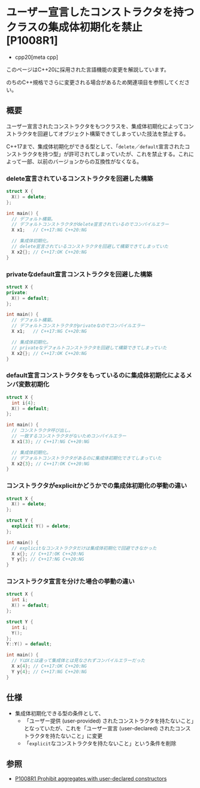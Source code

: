 # ユーザー宣言したコンストラクタを持つクラスの集成体初期化を禁止 [P1008R1]
* cpp20[meta cpp]

<!-- start lang caution -->

このページはC++20に採用された言語機能の変更を解説しています。

のちのC++規格でさらに変更される場合があるため関連項目を参照してください。

<!-- last lang caution -->

## 概要
ユーザー宣言されたコンストラクタをもつクラスを、集成体初期化によってコンストラクタを回避してオブジェクト構築できてしまっていた技法を禁止する。

C++17まで、集成体初期化ができる型として、「`delete`／`default`宣言されたコンストラクタを持つ型」が許可されてしまっていたが、これを禁止する。これによって一部、以前のバージョンからの互換性がなくなる。


### delete宣言されているコンストラクタを回避した構築
```cpp example
struct X {
  X() = delete;
};

int main() {
  // デフォルト構築。
  // デフォルトコンストラクタがdelete宣言されているのでコンパイルエラー
  X x1;   // C++17:NG C++20:NG

  // 集成体初期化。
  // delete宣言されているコンストラクタを回避して構築できてしまっていた
  X x2{}; // C++17:OK C++20:NG
}
```

### privateなdefault宣言コンストラクタを回避した構築
```cpp example
struct X {
private:
  X() = default;
};

int main() {
  // デフォルト構築。
  // デフォルトコンストラクタがprivateなのでコンパイルエラー
  X x1;   // C++17:NG C++20:NG

  // 集成体初期化。
  // privateなデフォルトコンストラクタを回避して構築できてしまっていた
  X x2{}; // C++17:OK C++20:NG
}
```

### default宣言コンストラクタをもっているのに集成体初期化によるメンバ変数初期化
```cpp example
struct X {
  int i{4};
  X() = default;
};

int main() {
  // コンストラクタ呼び出し。
  // 一致するコンストラクタがないためコンパイルエラー
  X x1(3); // C++17:NG C++20:NG

  // 集成体初期化。
  // デフォルトコンストラクタがあるのに集成体初期化できてしまっていた
  X x2{3}; // C++17:OK C++20:NG
}
```

### コンストラクタがexplicitかどうかでの集成体初期化の挙動の違い
```cpp example
struct X {
  X() = delete;
};

struct Y {
  explicit Y() = delete;
};

int main() {
  // explicitなコンストラクタだけは集成体初期化で回避できなかった
  X x{}; // C++17:OK C++20:NG
  Y y{}; // C++17:NG C++20:NG
}
```


### コンストラクタ宣言を分けた場合の挙動の違い
```cpp example
struct X {
  int i;
  X() = default;
};

struct Y {
  int i;
  Y();
};
Y::Y() = default;

int main() {
  // YはXとは違って集成体とは見なされずコンパイルエラーだった
  X x{4}; // C++17:OK C++20:NG
  Y y{4}; // C++17:NG C++20:NG
}
```


## 仕様
- 集成体初期化できる型の条件として、
    - 「ユーザー提供 (user-provided) されたコンストラクタを持たないこと」となっていたが、これを「ユーザー宣言 (user-declared) されたコンストラクタを持たないこと」に変更
    - 「`explicit`なコンストラクタを持たないこと」という条件を削除


## 参照
- [P1008R1 Prohibit aggregates with user-declared constructors](http://www.open-std.org/jtc1/sc22/wg21/docs/papers/2018/p1008r1.pdf)